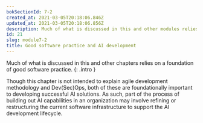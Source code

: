 ```yaml
---
bokSectionId: 7-2
created_at: 2021-03-05T20:18:06.846Z
updated_at: 2021-03-05T20:18:06.856Z
description: Much of what is discussed in this and other modules relies on a foundation of good software practice. Though this module is not intended to explain agile development methodology and Dev(Sec)Ops, both of these are foundationally important to developing successful AI solutions.
id: 21
slug: module7-2
title: Good software practice and AI development
---
```

Much of what is discussed in this and other chapters relies on a foundation of good software practice.
{: .intro }

Though this chapter is not intended to explain agile development methodology and Dev(Sec)Ops, both of these are foundationally important to developing successful AI solutions. As such, part of the process of building out AI capabilities in an organization may involve refining or restructuring the current software infrastructure to support the AI development lifecycle.







